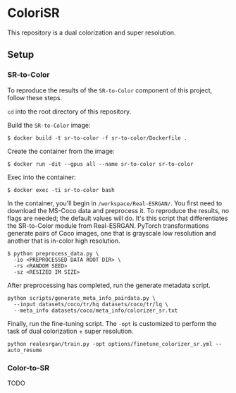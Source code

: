 # ColoriSR

This repository is a dual colorization and super resolution.

## Setup

### SR-to-Color

To reproduce the results of the `SR-to-Color` component of this project, follow these steps.

`cd` into the root directory of this repository.

Build the `SR-to-Color` image:

```shell
$ docker build -t sr-to-color -f sr-to-color/Dockerfile .
```

Create the container from the image:
```shell
$ docker run -dit --gpus all --name sr-to-color sr-to-color
```

Exec into the container:

```shell
$ docker exec -ti sr-to-color bash
```

In the container, you'll begin in `/workspace/Real-ESRGAN/`. You first need to download the MS-Coco data and preprocess it. To reproduce the results, no flags are needed; the default values will do. It's this script that differentiates the SR-to-Color module from Real-ESRGAN. PyTorch transformations generate pairs of Coco images, one that is grayscale low resolution and another that is in-color high resolution.

```shell
$ python preprocess_data.py \
  -io <PREPROCESSED DATA ROOT DIR> \
  -rs <RANDOM SEED>
  -sz <RESIZED IM SIZE>
```

After preprocessing has completed, run the generate metadata script.
```shell
python scripts/generate_meta_info_pairdata.py \
  --input datasets/coco/tr/hq datasets/coco/tr/lq \
  --meta_info datasets/coco/meta_info/colorizer_sr.txt
```

Finally, run the fine-tuning script. The `-opt` is customized to perform the task of dual colorization + super resolution.
```shell
python realesrgan/train.py -opt options/finetune_colorizer_sr.yml --auto_resume
```

### Color-to-SR

TODO
